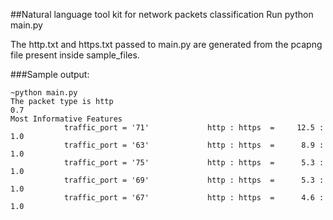 ##Natural language tool kit for network packets classification
Run python main.py

The http.txt and https.txt passed to main.py are generated from the pcapng file present inside sample_files.

###Sample output:
```
~python main.py 
The packet type is http
0.7
Most Informative Features
            traffic_port = '71'             http : https  =     12.5 : 1.0
            traffic_port = '63'             http : https  =      8.9 : 1.0
            traffic_port = '75'             http : https  =      5.3 : 1.0
            traffic_port = '69'             http : https  =      5.3 : 1.0
            traffic_port = '67'             http : https  =      4.6 : 1.0
```
